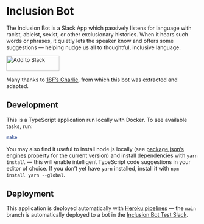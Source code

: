 # Inclusion Bot

The Inclusion Bot is a Slack App which passively listens for language with racist, ableist, sexist, or other exclusionary histories. When it hears such words or phrases, it quietly lets the speaker know and offers some suggestions — helping nudge us all to thoughtful, inclusive language.

<a href="https://slack.com/oauth/v2/authorize?client_id=2429423712965.2439245039812&scope=channels:history,chat:write,chat:write.customize,reactions:write,reactions:read&user_scope="><img alt="Add to Slack" height="40" width="139" src="https://platform.slack-edge.com/img/add_to_slack@2x.png"></a>

Many thanks to [18F’s Charlie](https://github.com/18F/charlie), from which this bot was extracted and adapted.

## Development

This is a TypeScript application run locally with Docker. To see available tasks, run:

```sh
make
```

You may also find it useful to install node.js locally (see [package.json’s engines property](./package.json) for the current version) and install dependencies with `yarn install` — this will enable intelligent TypeScript code suggestions in your editor of choice. If you don’t yet have `yarn` installed, install it with `npm install yarn --global`.

## Deployment

This application is deployed automatically with [Heroku pipelines](https://devcenter.heroku.com/articles/pipelines) — the `main` branch is automatically deployed to a bot in the [Inclusion Bot Test Slack](https://inclusion-bot.slack.com/).
